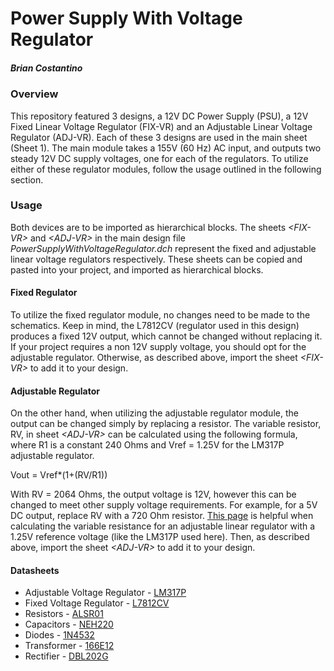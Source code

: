 # Power Supply With Voltage Regulator
##### Brian Costantino

### Overview
This repository featured 3 designs, a 12V DC Power Supply (PSU), a 12V Fixed Linear Voltage Regulator (FIX-VR) and an Adjustable Linear Voltage Regulator (ADJ-VR). Each of these 3 designs are used in the main sheet (Sheet 1). The main module takes a 155V (60 Hz) AC input, and outputs two steady 12V DC supply voltages, one for each of the regulators. To utilize either of these regulator modules, follow the usage outlined in the following section.

### Usage
Both devices are to be imported as hierarchical blocks. The sheets <em>\<FIX-VR\></em> and <em>\<ADJ-VR\></em> in the main design file <em>PowerSupplyWithVoltageRegulator.dch</em> represent the fixed and adjustable linear voltage regulators respectively. These sheets can be copied and pasted into your project, and imported as hierarchical blocks.

#### Fixed Regulator
To utilize the fixed regulator module, no changes need to be made to the schematics. Keep in mind, the L7812CV (regulator used in this design) produces a fixed 12V output, which cannot be changed without replacing it. If your project requires a non 12V supply voltage, you should opt for the adjustable regulator. Otherwise, as described above, import the sheet <em>\<FIX-VR\></em> to add it to your design.

#### Adjustable Regulator
On the other hand, when utilizing the adjustable regulator module, the output can be changed simply by replacing a resistor. The variable resistor, RV, in sheet <em>\<ADJ-VR\></em> can be calculated using the following formula, where R1 is a constant 240 Ohms and Vref = 1.25V for the LM317P adjustable regulator.

Vout = Vref*(1+(RV/R1))

With RV = 2064 Ohms, the output voltage is 12V, however this can be changed to meet other supply voltage requirements. For example, for a 5V DC output, replace RV with a 720 Ohm resistor. [This page](https://circuitdigest.com/calculators/lm317-resistor-voltage-calculator) is helpful when calculating the variable resistance for an adjustable linear regulator with a 1.25V reference voltage (like the LM317P used here). Then, as described above, import the sheet <em>\<ADJ-VR\></em> to add it to your design.

#### Datasheets
- Adjustable Voltage Regulator - [LM317P](https://datasheets.diptrace.com/st_micro/CD00000455.pdf)
- Fixed Voltage Regulator - [L7812CV](https://datasheets.diptrace.com/st_micro/CD00000444.pdf)
- Resistors - [ALSR01](https://datasheets.diptrace.com/vishay/alsralvr.pdf)
- Capacitors - [NEH220](https://datasheets.diptrace.com/nte/nev_neh.pdf)
- Diodes - [1N4532](https://datasheets.diptrace.com/philips-nxp/1N4531.pdf)
- Transformer - [166E12](https://datasheets.diptrace.com/transformers/5c0018-19.pdf)
- Rectifier - [DBL202G](https://datasheets.diptrace.com/diodes_bridge/DBL201G%20SERIES_J15.pdf)